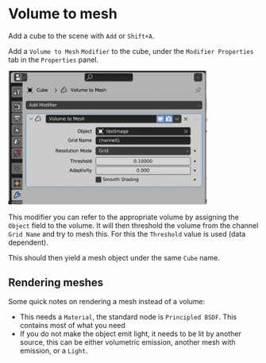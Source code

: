 # Volume to mesh

Add a cube to the scene with `Add` or `Shift+A`.

Add a `Volume to Mesh` `Modifier` to the cube, under the `Modifier Properties` tab in the `Properties` panel. 

 <img src="../figures/volume to mesh properties.png" width="400"/>

 This modifier you can refer to the appropriate volume by assigning the `Object` field to the volume. It will then threshold the volume from the channel `Grid Name` and try to mesh this. For this the `Threshold` value is used (data dependent).

 This should then yield a mesh object under the same `Cube` name. 

 ## Rendering meshes

 Some quick notes on rendering a mesh instead of a volume: 
 - This needs a `Material`, the standard node is `Principled BSDF`. This contains most of what you need
 - If you do not make the object emit light, it needs to be lit by another source, this can be either volumetric emission, another mesh with emission, or a `Light`.
 